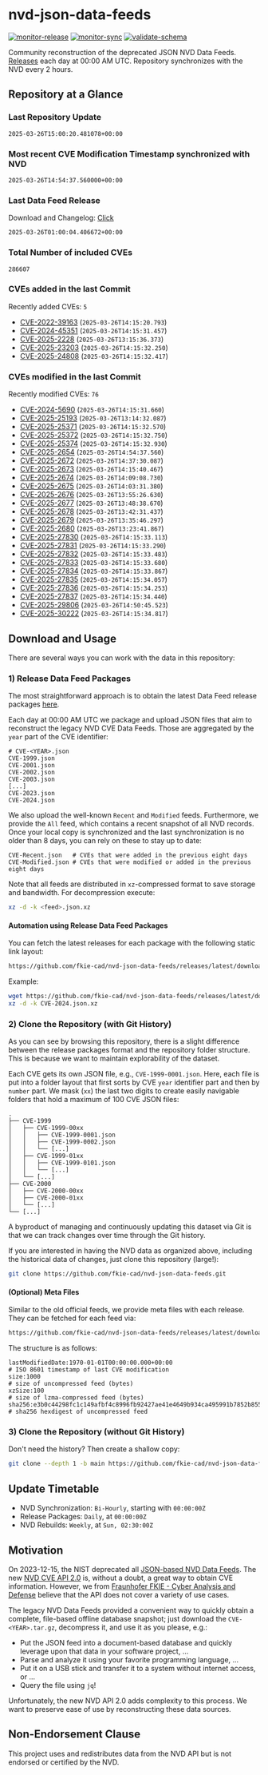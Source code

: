 # nvd-json-data-feeds

[![monitor-release](https://github.com/fkie-cad/nvd-json-data-feeds/actions/workflows/monitor_release.yml/badge.svg)](https://github.com/fkie-cad/nvd-json-data-feeds/actions/workflows/monitor_release.yml)
[![monitor-sync](https://github.com/fkie-cad/nvd-json-data-feeds/actions/workflows/monitor_sync.yml/badge.svg)](https://github.com/fkie-cad/nvd-json-data-feeds/actions/workflows/monitor_sync.yml)
[![validate-schema](https://github.com/fkie-cad/nvd-json-data-feeds/actions/workflows/validate_schema.yml/badge.svg)](https://github.com/fkie-cad/nvd-json-data-feeds/actions/workflows/validate_schema.yml)

Community reconstruction of the deprecated JSON NVD Data Feeds.
[Releases](https://github.com/fkie-cad/nvd-json-data-feeds/releases/latest) each day at 00:00 AM UTC.
Repository synchronizes with the NVD every 2 hours.

## Repository at a Glance

### Last Repository Update

```plain
2025-03-26T15:00:20.481078+00:00
```

### Most recent CVE Modification Timestamp synchronized with NVD

```plain
2025-03-26T14:54:37.560000+00:00
```

### Last Data Feed Release

Download and Changelog: [Click](https://github.com/fkie-cad/nvd-json-data-feeds/releases/latest)

```plain
2025-03-26T01:00:04.406672+00:00
```

### Total Number of included CVEs

```plain
286607
```

### CVEs added in the last Commit

Recently added CVEs: `5`

- [CVE-2022-39163](CVE-2022/CVE-2022-391xx/CVE-2022-39163.json) (`2025-03-26T14:15:20.793`)
- [CVE-2024-45351](CVE-2024/CVE-2024-453xx/CVE-2024-45351.json) (`2025-03-26T14:15:31.457`)
- [CVE-2025-2228](CVE-2025/CVE-2025-22xx/CVE-2025-2228.json) (`2025-03-26T13:15:36.373`)
- [CVE-2025-23203](CVE-2025/CVE-2025-232xx/CVE-2025-23203.json) (`2025-03-26T14:15:32.250`)
- [CVE-2025-24808](CVE-2025/CVE-2025-248xx/CVE-2025-24808.json) (`2025-03-26T14:15:32.417`)


### CVEs modified in the last Commit

Recently modified CVEs: `76`

- [CVE-2024-5690](CVE-2024/CVE-2024-56xx/CVE-2024-5690.json) (`2025-03-26T14:15:31.660`)
- [CVE-2025-25193](CVE-2025/CVE-2025-251xx/CVE-2025-25193.json) (`2025-03-26T13:14:32.087`)
- [CVE-2025-25371](CVE-2025/CVE-2025-253xx/CVE-2025-25371.json) (`2025-03-26T14:15:32.570`)
- [CVE-2025-25372](CVE-2025/CVE-2025-253xx/CVE-2025-25372.json) (`2025-03-26T14:15:32.750`)
- [CVE-2025-25374](CVE-2025/CVE-2025-253xx/CVE-2025-25374.json) (`2025-03-26T14:15:32.930`)
- [CVE-2025-2654](CVE-2025/CVE-2025-26xx/CVE-2025-2654.json) (`2025-03-26T14:54:37.560`)
- [CVE-2025-2672](CVE-2025/CVE-2025-26xx/CVE-2025-2672.json) (`2025-03-26T14:37:30.087`)
- [CVE-2025-2673](CVE-2025/CVE-2025-26xx/CVE-2025-2673.json) (`2025-03-26T14:15:40.467`)
- [CVE-2025-2674](CVE-2025/CVE-2025-26xx/CVE-2025-2674.json) (`2025-03-26T14:09:08.730`)
- [CVE-2025-2675](CVE-2025/CVE-2025-26xx/CVE-2025-2675.json) (`2025-03-26T14:03:31.380`)
- [CVE-2025-2676](CVE-2025/CVE-2025-26xx/CVE-2025-2676.json) (`2025-03-26T13:55:26.630`)
- [CVE-2025-2677](CVE-2025/CVE-2025-26xx/CVE-2025-2677.json) (`2025-03-26T13:48:38.670`)
- [CVE-2025-2678](CVE-2025/CVE-2025-26xx/CVE-2025-2678.json) (`2025-03-26T13:42:31.437`)
- [CVE-2025-2679](CVE-2025/CVE-2025-26xx/CVE-2025-2679.json) (`2025-03-26T13:35:46.297`)
- [CVE-2025-2680](CVE-2025/CVE-2025-26xx/CVE-2025-2680.json) (`2025-03-26T13:23:41.867`)
- [CVE-2025-27830](CVE-2025/CVE-2025-278xx/CVE-2025-27830.json) (`2025-03-26T14:15:33.113`)
- [CVE-2025-27831](CVE-2025/CVE-2025-278xx/CVE-2025-27831.json) (`2025-03-26T14:15:33.290`)
- [CVE-2025-27832](CVE-2025/CVE-2025-278xx/CVE-2025-27832.json) (`2025-03-26T14:15:33.483`)
- [CVE-2025-27833](CVE-2025/CVE-2025-278xx/CVE-2025-27833.json) (`2025-03-26T14:15:33.680`)
- [CVE-2025-27834](CVE-2025/CVE-2025-278xx/CVE-2025-27834.json) (`2025-03-26T14:15:33.867`)
- [CVE-2025-27835](CVE-2025/CVE-2025-278xx/CVE-2025-27835.json) (`2025-03-26T14:15:34.057`)
- [CVE-2025-27836](CVE-2025/CVE-2025-278xx/CVE-2025-27836.json) (`2025-03-26T14:15:34.253`)
- [CVE-2025-27837](CVE-2025/CVE-2025-278xx/CVE-2025-27837.json) (`2025-03-26T14:15:34.440`)
- [CVE-2025-29806](CVE-2025/CVE-2025-298xx/CVE-2025-29806.json) (`2025-03-26T14:50:45.523`)
- [CVE-2025-30222](CVE-2025/CVE-2025-302xx/CVE-2025-30222.json) (`2025-03-26T14:15:34.817`)


## Download and Usage

There are several ways you can work with the data in this repository:

### 1) Release Data Feed Packages

The most straightforward approach is to obtain the latest Data Feed release packages [here](https://github.com/fkie-cad/nvd-json-data-feeds/releases/latest).

Each day at 00:00 AM UTC we package and upload JSON files that aim to reconstruct the legacy NVD CVE Data Feeds.
Those are aggregated by the `year` part of the CVE identifier:

```
# CVE-<YEAR>.json
CVE-1999.json
CVE-2001.json
CVE-2002.json
CVE-2003.json
[...]
CVE-2023.json
CVE-2024.json
```

We also upload the well-known `Recent` and `Modified` feeds.
Furthermore, we provide the `All` feed, which contains a recent snapshot of all NVD records.
Once your local copy is synchronized and the last synchronization is no older than 8 days, you can rely on these to stay up to date:

```plain
CVE-Recent.json   # CVEs that were added in the previous eight days
CVE-Modified.json # CVEs that were modified or added in the previous eight days
```

Note that all feeds are distributed in `xz`-compressed format to save storage and bandwidth.
For decompression execute:

```sh
xz -d -k <feed>.json.xz
```

#### Automation using Release Data Feed Packages

You can fetch the latest releases for each package with the following static link layout:

```sh
https://github.com/fkie-cad/nvd-json-data-feeds/releases/latest/download/CVE-<YEAR>.json.xz
```

Example:

```sh
wget https://github.com/fkie-cad/nvd-json-data-feeds/releases/latest/download/CVE-2024.json.xz
xz -d -k CVE-2024.json.xz
```

### 2) Clone the Repository (with Git History)

As you can see by browsing this repository, there is a slight difference between the release packages format and the repository folder structure.
This is because we want to maintain explorability of the dataset.

Each CVE gets its own JSON file, e.g., `CVE-1999-0001.json`.
Here, each file is put into a folder layout that first sorts by CVE `year` identifier part and then by `number` part.
We mask (`xx`) the last two digits to create easily navigable folders that hold a maximum of 100 CVE JSON files:

```plain
.
├── CVE-1999
│   ├── CVE-1999-00xx
│   │   ├── CVE-1999-0001.json
│   │   ├── CVE-1999-0002.json
│   │   └── [...]
│   ├── CVE-1999-01xx
│   │   ├── CVE-1999-0101.json
│   │   └── [...]
│   └── [...]
├── CVE-2000
│   ├── CVE-2000-00xx
│   ├── CVE-2000-01xx
│   └── [...]
└── [...]
```

A byproduct of managing and continuously updating this dataset via Git is that we can track changes over time through the Git history.

If you are interested in having the NVD data as organized above, including the historical data of changes, just clone this repository (large!):

```sh
git clone https://github.com/fkie-cad/nvd-json-data-feeds.git
```

#### (Optional) Meta Files

Similar to the old official feeds, we provide meta files with each release. They can be fetched for each feed via:

```sh
https://github.com/fkie-cad/nvd-json-data-feeds/releases/latest/download/CVE-<YEAR>.meta
```

The structure is as follows:

```plain
lastModifiedDate:1970-01-01T00:00:00.000+00:00                          # ISO 8601 timestamp of last CVE modification
size:1000                                                               # size of uncompressed feed (bytes)
xzSize:100                                                              # size of lzma-compressed feed (bytes)
sha256:e3b0c44298fc1c149afbf4c8996fb92427ae41e4649b934ca495991b7852b855 # sha256 hexdigest of uncompressed feed
```

### 3) Clone the Repository (without Git History)

Don't need the history? Then create a shallow copy:

```sh
git clone --depth 1 -b main https://github.com/fkie-cad/nvd-json-data-feeds.git
```


## Update Timetable

* NVD Synchronization: `Bi-Hourly`, starting with `00:00:00Z`
* Release Packages: `Daily`, at `00:00:00Z`
* NVD Rebuilds: `Weekly`, at `Sun, 02:30:00Z`


## Motivation

On 2023-12-15, the NIST deprecated all [JSON-based NVD Data Feeds](https://nvd.nist.gov/vuln/data-feeds#divRetirementBanner-1).
The new [NVD CVE API 2.0](https://nvd.nist.gov/developers/vulnerabilities) is, without a doubt, a great way to obtain CVE information.
However, we from [Fraunhofer FKIE - Cyber Analysis and Defense](https://www.fkie.fraunhofer.de/en/departments/cad.html) believe that the API does not cover a variety of use cases.

The legacy NVD Data Feeds provided a convenient way to quickly obtain a complete, file-based offline database snapshot; just download the `CVE-<YEAR>.tar.gz`, decompress it, and use it as you please, e.g.:

- Put the JSON feed into a document-based database and quickly leverage upon that data in your software project, ...
- Parse and analyze it using your favorite programming language, ...
- Put it on a USB stick and transfer it to a system without internet access, or ...
- Query the file using `jq`!

Unfortunately, the new NVD API 2.0 adds complexity to this process.
We want to preserve ease of use by reconstructing these data sources.

## Non-Endorsement Clause

This project uses and redistributes data from the NVD API but is not endorsed or certified by the NVD.
